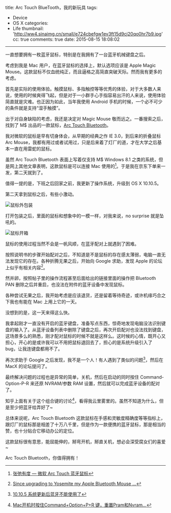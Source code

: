 title: Arc Touch BlueTooth，我的新玩具
tags:
  - Device
  - OS X
categories:
  - Life
thumbnail: 'http://ww4.sinaimg.cn/small/e724cbefgw1ev3ft15d9cj20qo0hr7b9.jpg'
cc: true
comments: true
date: 2015-08-15 18:08:02
---


一直想要拥有一枚蓝牙鼠标，特别是在我拥有了一台蓝牙机械键盘之后。

考虑到我是 Mac 用户，在蓝牙鼠标的选择上，默认选项应该是 Apple Magic Mouse。这款鼠标不仅血统纯正，而且逼格之高简直突破天际。然而我有更多的考虑。

<!-- more -->

首先是实际的使用体验。触摸鼠标、多指触控等等优秀的体验，对于大多数人来说，使用的时候爽得飞起，但是对于一小群手心手指容易出汗的人来说，使用体验简直就是灾难。也正因为如此，当年我使用 Android 手机的时候，一个必不可少的条件就是支持“湿手触摸”。

出于对自身缺陷的考虑，我还是决定对 Magic Mouse 敬而远之。一番搜索之后，找到了 M$ 出品的一款鼠标，[Arc Touch Bluetooth][1]。

我对微软的鼠标是早有切身体会，从早期的经典之作 IE 3.0，到后来的折叠鼠标 Arc Mouse，我都有用过或者试用过，只是后来着了灯厂的道，才在大学之后基本一直在用雷蛇的鼠标。

虽然 Arc Touch Bluetooth 表面上写着仅支持 M$ Windows 8.1 之类的系统，但是网上其他文章表明，这款鼠标是可以连接 Mac 使用的[^1]。于是我在京东下单来一发，第二天就到了。

[^1]: [张弛有度 — 微软 Arc Touch 蓝牙鼠标][2]


值得一提的是，下班之后回家之前，我更新了操作系统，升级到 OS X 10.10.5。

第二天拿到鼠标之后，有些小激动。

![鼠标外包装](http://ww3.sinaimg.cn/mw1024/e724cbefgw1ev3cfyt58tj21kw1kwwyo.jpg)

打开包装之后，里面的鼠标和想象中的一模一样，对我来说，no surprise 就是坠吼的。

![鼠标开箱](http://ww4.sinaimg.cn/mw1024/e724cbefgw1ev3cp4awizj21kw1kw4k3.jpg)

鼠标的使用过程当然不会是一帆风顺，在蓝牙配对上就遇到了困难。

按照说明书的步骤开始配对之后，不知道是不是鼠标的存在感太薄弱，电脑一直无法发现它的存在。各种折腾无果之后，开始向 Google 求助，发现 Apple 的论坛上似乎有相关内容[^2]。

[^2]:[Since upgrading to Yosemite my Apple Bluetooth Mouse ...][3]

然并卵，按照帖子里的操作流程甚至后面给出的链接里面的操作把 Bluetooth PAN 删除之后并重启，也没法在附件的蓝牙设备中发现鼠标。

各种尝试无果之后，我开始考虑是应该退货，还是留着等待奇迹，或许机缘巧合之下我也有能在 Mac 上用上它的一天。

没想到的是，这一天来得这么快。

我拿起刚才一直没有开启的蓝牙键盘，准备写点东西，惊奇地发现电脑没法识别键盘的输入了。从蓝牙设备列表中删除了键盘之后，再次开启配对也没法找到键盘，这场景多么的熟悉，刚才配对鼠标的时候不就是这样么。这时候的心情，既开心又担心，开心的是或许我可以不用把鼠标退回去了，担心的是系统升级引入了 bug，让我连键盘都用不了。

再次求助于 Google 之后发现，我不是一个人！有人遇到了类似的问题[^3]，然后在 MacX 的论坛提问了。

[^3]: [10.10.5 系统更新后蓝牙不能使用了][4]

最终解决问题的过程也是异常的简单，关机，然后在启动的同时按住 Command-Option-P-R 来还原 NVRAM/参数 RAM 设置，然后就可以完成蓝牙设备的配对了。

知乎上面有关于这个组合键的讨论[^4]，看得我云里雾里的。虽然不知道为什么，但是至少把蓝牙给弄好了~

[^4]: [Mac开机时按住Command+Option+P+R 键，重置Pram和Nvram...][5]

总体来说呢，Arc Touch Bluetooth 这款鼠标在手感和灵敏度精确度等等指标上，跟灯厂的鼠标那是相差了十万八千里，但是作为一款便携的蓝牙鼠标，那是相当的赞，也十分贴合它移动办公的定位。

这款鼠标很有意思，能屈能伸的，掰弯开机，掰直关机，想必会深受腐女们的喜爱~

Arc Touch Bluetooth，你值得拥有！

[1]: https://www.microsoft.com/hardware/zh-cn/p/arc-touch-bluetooth-mouse
[2]: http://www.dgtle.com/article-8346-1.html
[3]: https://discussions.apple.com/thread/6778301
[4]: http://www.macx.cn/thread-2168754-1-1.html
[5]: http://www.zhihu.com/question/20401972
